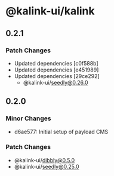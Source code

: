 # @kalink-ui/kalink

## 0.2.1

### Patch Changes

- Updated dependencies [c0f588b]
- Updated dependencies [e451989]
- Updated dependencies [29ce292]
  - @kalink-ui/seedly@0.26.0

## 0.2.0

### Minor Changes

- d6ae577: Initial setup of payload CMS

### Patch Changes

- @kalink-ui/dibbly@0.5.0
- @kalink-ui/seedly@0.25.0
